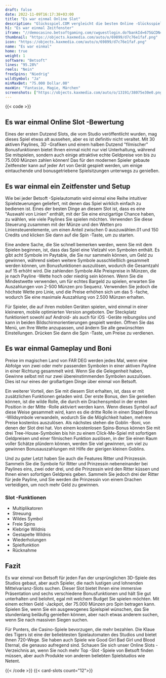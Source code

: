 ```yaml
---
draft: false
date: 2022-11-09T16:17:38+03:00
title: "Es war einmal Online Slot"
description: "Glücksspiel.COM vergleicht die besten Online -Glücksspiel -Sites und -spiele der Kanada.  Unabhängige Produktbewertungen und exklusive Anmeldeangebote. Jetzt spielen!"
h1: "Es war einmal Zeitfenster"
iframe: "//democasino.betsoftgaming.com/cwguestlogin.do?bankId=675&CDN=AUTO&gameId=193"
thumbnail: "https://objects.kaxmedia.com/auto/o/69899/d7c76e1faf.png"
icon: "https://objects.kaxmedia.com/auto/o/69899/d7c76e1faf.png"
name: "Es war einmal"
home: true
weight: 1
software: "Betsoft"
lines: "95.28%"
reels: "Nein"
freeSpins: "Niedrig"
wildSymbol: "Ja"
minMaxBet: "75.000 Dollar.00"
maxWin: "Fantasie, Magie, Märchen"
screenshots: ["https://objects.kaxmedia.com/auto/o/13191/38075e30e0.png"]
---
```


{{< code >}}<h2>Es war einmal Online Slot -Bewertung</h2><p>Eines der ersten Dutzend Slots, die vom Studio veröffentlicht wurden, mag dieses Spiel etwas alt aussehen, aber es ist definitiv nicht veraltet. Mit 30 aktiven Paylines, 3D -Grafiken und einem halben Dutzend "filmischer" Bonusfunktionen bietet Ihnen einmal nicht nur viel Unterhaltung, während Sie mitspielen, sondern auch einige attraktive echte Geldpreise von bis zu 75.000 Münzen zahlen können! Das für den modernen Spieler gebaute Zeitfenster kann auf jeder Art von Gerät gespielt werden, um einige eintauchende und bonusgetriebene Spielsitzungen unterwegs zu genießen.</p><h2>Es war einmal ein Zeitfenster und Setup</h2><p>Wie bei jeder Betsoft -Spielautomatin wird einmal eine Reihe intuitiver Spielsteuerungen geliefert, mit denen das Spiel wirklich einfach zu bedienen ist. Eines der besten Dinge an diesem Slot ist, dass es eine "Auswahl von Linien" enthält, mit der Sie eine einzigartige Chance haben, zu wählen, wie viele Paylines Sie spielen möchten. Verwenden Sie diese Steuerung zusammen mit der Münze und den Wetten pro Liniensteuerelemente, um einen Anteil zwischen 0 auszuwählen.01 und 150 Credits und klicken Sie dann auf die Spin -Taste, um zu starten.</p><p>Eine andere Sache, die Sie schnell bemerken werden, wenn Sie mit dem Spielen beginnen, ist, dass das Spiel eine Vielzahl von Symbolen enthält. Es gibt acht Symbole im Paytable, die Sie nur sammeln können, um Geld zu gewinnen, während sieben weitere Symbole ausschließlich gesammelt werden können, um Bonusfunktionen auszulösen, wodurch die Gesamtzahl auf 15 erhöht wird. Die zahlenden Symbole Alle Preispreise in Münzen, die je nach Payline -Wette hoch oder niedrig sein können. Wenn Sie die Mindestwette verwenden, um für echtes Bargeld zu spielen, erwarten Sie Auszahlungen von 2-500 Münzen pro Sequenz. Verwenden Sie jedoch die höchste Wette pro Linie, und die Preise erhöhen sich um das 5 -fache, wodurch Sie eine maximale Auszahlung von 2.500 Münzen erhalten.</p><p>Für Spieler, die auf ihren mobilen Geräten spielen, wird einmal in einer kleineren, mobile optimierten Version angeboten. Der Steckplatz funktioniert sowohl auf Android- als auch für iOS -Geräte reibungslos und kann in beiden Bildschirmorientierungen gespielt werden. Öffnen Sie das Menü, um Ihre Wette anzupassen, und ändern Sie alle gewünschten Einstellungen. Drücken Sie dann die Spin -Taste, um Preise zu verdienen.</p><h2>Es war einmal Gameplay und Boni</h2><p>Preise im magischen Land von FAR DEG werden jedes Mal, wenn eine Abfolge von zwei oder mehr passenden Symbolen in einer aktiven Payline in einer Richtung gesammelt wird. Wenn Sie die Gelegenheit haben, Gewinne selbst mit nur zwei übereinstimmenden Symbolen auszulösen. Dies ist nur eines der großartigen Dinge über einmal von Betsoft.</p><p>Ein weiterer Vorteil, den Sie mit diesem Slot erhalten, ist, dass er mit zusätzlichen Funktionen geladen wird. Der erste Bonus, den Sie genießen können, ist die wilde Rolle, die durch ein Drachensymbol in der ersten Position in der Mitte -Rolle aktiviert werden kann. Wenn dieses Symbol auf diese Weise gesammelt wird, kann es die dritte Rolle in einen Stapel Bonus -Wildsymbole verwandeln, wodurch Sie die Möglichkeit haben, mehrere Preise kostenlos auszulösen. Als nächstes stehen die Goblin -Boni, von denen der Slot drei hat. Von einem kostenlosen Spins-Bonus können Sie mit drei Tree-House-Symbolen bis hin zu einem Click-Me-Spiel mit sofortigen Geldpreisen und einer filmischen Funktion auslösen, in der Sie einen Raum voller Schätze plündern können, werden Sie viel gewinnen, um viel zu gewinnen Bonusauszahlungen mit Hilfe der gierigen kleinen Goblins.</p><p>Und zu guter Letzt haben Sie auch die Features Ritter und Prinzessin. Sammeln Sie die Symbole für Ritter und Prinzessin nebeneinander bei Paylines eins, zwei oder drei, und die Prinzessin wird den Ritter küssen und Ihnen einen sofortigen Geldpreis geben. Sammeln Sie jedoch drei der Ritter für jede Payline, und Sie werden die Prinzessin von einem Drachen verteidigen, um noch mehr Geld zu gewinnen.</p><h3>
Slot -Funktionen</h3><ul>
<li></span>
Multiplikatoren</li>
<li></span>
Streuung</li>
<li></span>
Wildes Symbol</li>
<li></span>
Freie Spins</li>
<li></span>
Klebrige Wildnis</li>
<li></span>
Gestapelte Wildnis</li>
<li></span>
Wiederholungen</li>
<li></span>
Spielfunktion</li>
<li></span>
Rücknahme</li></ul><h2>Fazit</h2><p>Es war einmal von Betsoft für jeden Fan der ursprünglichen 3D-Spiele des Studios gebaut, aber auch Spieler, die nach lustigen und lohnenden Mittelvarianz-Slots suchen. Dieser Slot bietet Ihnen eine immersive Präsentation und sechs verschiedene Bonusfunktionen und hält Sie gut unterhalten und belohnt, egal mit welchem Budget Sie spielen möchten. Mit einem echten Geld -Jackpot, der 75.000 Münzen pro Spin betragen kann. Spielen Sie, wenn Sie ein ausgewogenes Spielspiel wünschen, das Sie stundenlang beiläufig genießen können, aber nach etwas anderem suchen, wenn Sie nach massiven Siegen suchen.</p><p>Für Punters, die Casino-Spiele bevorzugen, die mehr bezahlen. Die Klaue des Tigers ist eine der beliebtesten Spielautomaten des Studios und bietet Ihnen 720-Wege. Sie haben auch Spiele wie Good Girl Bad Girl und Blood Eternal, die genauso aufregend sind. Schauen Sie sich unser Online Slots -Verzeichnis an, wenn Sie noch mehr Top -Slot -Spiele von Betsoft finden müssen, aber auch Produkte von anderen beliebten Spielstudios wie Netent.</p>{{< /code >}}
{{< card-slots count="12">}}